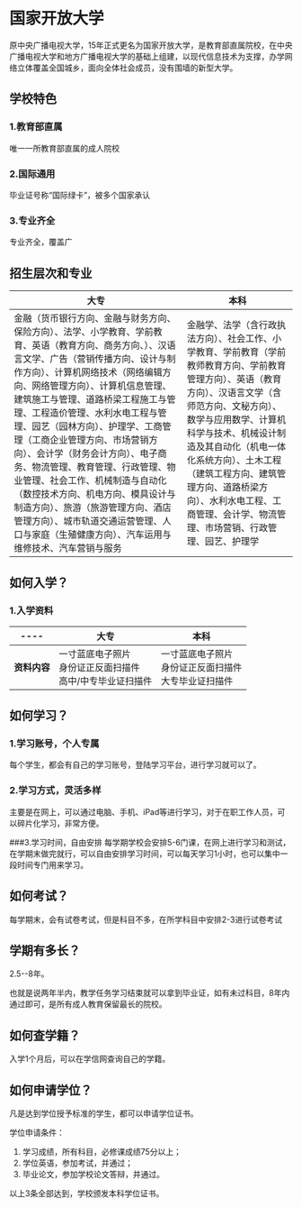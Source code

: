 # 国家开放大学
原中央广播电视大学，15年正式更名为国家开放大学，是教育部直属院校，在中央广播电视大学和地方广播电视大学的基础上组建，以现代信息技术为支撑，办学网络立体覆盖全国城乡，面向全体社会成员，没有围墙的新型大学。

## 学校特色
### 1.教育部直属
唯一一所教育部直属的成人院校
### 2.国际通用
毕业证号称“国际绿卡”，被多个国家承认
### 3.专业齐全
专业齐全，覆盖广

## 招生层次和专业

|大专|本科|
|----|----|
|金融（货币银行方向、金融与财务方向、保险方向）、法学、小学教育、学前教育、英语（教育方向、商务方向、）、汉语言文学、广告（营销传播方向、设计与制作方向）、计算机网络技术（网络编辑方向、网络管理方向）、计算机信息管理、建筑施工与管理、道路桥梁工程施工与管理、工程造价管理、水利水电工程与管理、园艺（园林方向）、护理学、工商管理（工商企业管理方向、市场营销方向）、会计学（财务会计方向）、电子商务、物流管理、教育管理、行政管理、物业管理、社会工作、机械制造与自动化（数控技术方向、机电方向、模具设计与制造方向）、旅游（旅游管理方向、酒店管理方向）、城市轨道交通运营管理、人口与家庭（生殖健康方向）、汽车运用与维修技术、汽车营销与服务|金融学、法学（含行政执法方向）、社会工作、小学教育、学前教育（学前教师教育方向、学前教育管理方向）、英语（教育方向）、汉语言文学（含师范方向、文秘方向）、数学与应用数学、计算机科学与技术、机械设计制造及其自动化（机电一体化系统方向）、土木工程（建筑工程方向、建筑管理方向、道路桥梁方向）、水利水电工程、工商管理、会计学、物流管理、市场营销、行政管理、园艺、护理学|

## 如何入学？
### 1.入学资料
|----|大专|本科|
|----|----|----|
|**资料内容**|一寸蓝底电子照片<br>身份证正反面扫描件<br>高中/中专毕业证扫描件|一寸蓝底电子照片<br>身份证正反面扫描件<br>大专毕业证扫描件|

## 如何学习？
### 1.学习账号，个人专属
每个学生，都会有自己的学习账号，登陆学习平台，进行学习就可以了。

### 2.学习方式，灵活多样
主要是在网上，可以通过电脑、手机、iPad等进行学习，对于在职工作人员，可以碎片化学习，非常方便。

###3.学习时间，自由安排
每学期学校会安排5-6门课，在网上进行学习和测试，在学期末做完就行，可以自由安排学习时间，可以每天学习1小时，也可以集中一段时间专门用来学习。

## 如何考试？
每学期末，会有试卷考试，但是科目不多，在所学科目中安排2-3进行试卷考试

## 学期有多长？
2.5--8年。

也就是说两年半内，教学任务学习结束就可以拿到毕业证，如有未过科目，8年内通过即可，是所有成人教育保留最长的院校。

## 如何查学籍？
入学1个月后，可以在学信网查询自己的学籍。

## 如何申请学位？
凡是达到学位授予标准的学生，都可以申请学位证书。

学位申请条件：
1. 学习成绩，所有科目，必修课成绩75分以上；
2. 学位英语，参加考试，并通过；
3. 毕业论文，参加学校论文答辩，并通过。

以上3条全部达到，学校颁发本科学位证书。
